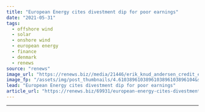 ```yaml
---
title: "European Energy cites divestment dip for poor earnings"
date: "2021-05-31"
tags: 
  - offshore wind
  - solar
  - onshore wind
  - european energy
  - finance
  - denmark
  - renews
source: "renews"
image_url: "https://renews.biz//media/21446/erik_knud_andersen_credit_european_energy.jpg?mode=crop&width=770&heightratio=0.6103896103896103896103896104&slimmage=true"
image_fp: "/assets/img/post_thumbnails/4.6103896103896103896103896104&slimmage=true"
lead: "European Energy cites divestment dip for poor earnings"
article_url: "https://renews.biz/69931/european-energy-cites-divestment-dip-for-poor-earnings/"
---
```


---

